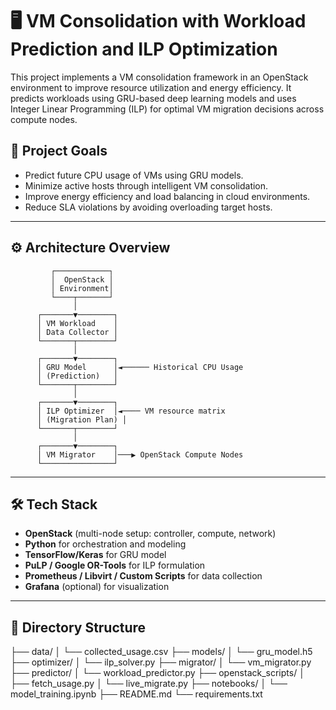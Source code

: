 # 🖥️ VM Consolidation with Workload Prediction and ILP Optimization

This project implements a VM consolidation framework in an OpenStack environment to improve resource utilization and energy efficiency. It predicts workloads using GRU-based deep learning models and uses Integer Linear Programming (ILP) for optimal VM migration decisions across compute nodes.

## 📌 Project Goals

- Predict future CPU usage of VMs using GRU models.
- Minimize active hosts through intelligent VM consolidation.
- Improve energy efficiency and load balancing in cloud environments.
- Reduce SLA violations by avoiding overloading target hosts.

---

## ⚙️ Architecture Overview

             ┌────────────┐
             │  OpenStack │
             │ Environment│
             └────┬───────┘
                  │
          ┌───────▼────────┐
          │ VM Workload    │
          │ Data Collector │
          └───────┬────────┘
                  │
          ┌───────▼────────┐
          │ GRU Model      │◄────── Historical CPU Usage
          │ (Prediction)   │
          └───────┬────────┘
                  │
          ┌───────▼────────┐
          │ ILP Optimizer  │◄──── VM resource matrix
          │ (Migration Plan) │
          └───────┬────────┘
                  │
          ┌───────▼────────┐
          │ VM Migrator    │───▶ OpenStack Compute Nodes
          └────────────────┘




---

## 🛠️ Tech Stack

- **OpenStack** (multi-node setup: controller, compute, network)
- **Python** for orchestration and modeling
- **TensorFlow/Keras** for GRU model
- **PuLP / Google OR-Tools** for ILP formulation
- **Prometheus / Libvirt / Custom Scripts** for data collection
- **Grafana** (optional) for visualization

---

## 📂 Directory Structure


├── data/
│ └── collected_usage.csv
├── models/
│ └── gru_model.h5
├── optimizer/
│ └── ilp_solver.py
├── migrator/
│ └── vm_migrator.py
├── predictor/
│ └── workload_predictor.py
├── openstack_scripts/
│ ├── fetch_usage.py
│ └── live_migrate.py
├── notebooks/
│ └── model_training.ipynb
├── README.md
└── requirements.txt
